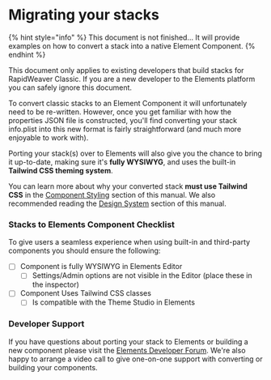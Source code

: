 # Migrating your stacks

{% hint style="info" %}
This document is not finished… It will provide examples on how to convert a stack into a native Element Component.
{% endhint %}

This document only applies to existing developers that build stacks for RapidWeaver Classic. If you are a new developer to the Elements platform you can safely ignore this document.

To convert classic stacks to an Element Component it will unfortunately need to be re-written. However, once you get familiar with how the properties JSON file is constructed, you'll find converting your stack info.plist into this new format is fairly straightforward (and much more enjoyable to work with).

Porting your stack(s) over to Elements will also give you the chance to bring it up-to-date, making sure it's **fully WYSIWYG**, and uses the built-in **Tailwind CSS theming system**.

You can learn more about why your converted stack **must use Tailwind CSS** in the [Component Styling](component-styling.md) section of this manual. We also recommended reading the [Design System](../../user-guide/design-system.md) section of this manual.

### Stacks to Elements Component Checklist

To give users a seamless experience when using built-in and third-party components you should ensure the following:

* [ ] Component is fully WYSIWYG in Elements Editor
  * [ ] Settings/Admin options are not visible in the Editor (place these in the inspector)
* [ ] Component Uses Tailwind CSS classes
  * [ ] Is compatible with the Theme Studio in Elements

### Developer Support

If you have questions about porting your stack to Elements or building a new component please visit the [Elements Developer Forum](https://forums.realmacsoftware.com/c/rapidweaver-elements/developer/58). We're also happy to arrange a video call to give one-on-one support with converting or building your components.
